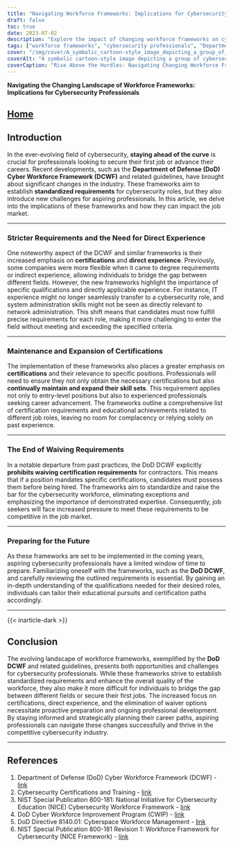 ```yaml
---
title: "Navigating Workforce Frameworks: Implications for Cybersecurity Pros"
draft: false
toc: true
date: 2023-07-02
description: "Explore the impact of changing workforce frameworks on cybersecurity professionals and the challenges they face in meeting new requirements."
tags: ["workforce frameworks", "cybersecurity professionals", "Department of Defense", "DoD Cyber Workforce Framework", "certifications", "job market", "professional development", "career paths", "cybersecurity industry", "direct experience", "standardized requirements", "waiver options", "qualifications", "evolving landscape", "DCWF", "framework implications", "changing requirements", "cybersecurity workforce", "career advancement", "workforce guidelines", "security certifications", "cybersecurity roles", "industry changes", "cybersecurity job market", "workforce challenges", "cybersecurity education", "skill set expansion", "cybersecurity workforce standards", "future cybersecurity professionals", "DoD DCWF preparation", "workforce enhancement"]
cover: "/img/cover/A_symbolic_cartoon-style_image_depicting_a_group_of_cyberse.png"
coverAlt: "A symbolic cartoon-style image depicting a group of cybersecurity professionals navigating a maze-like landscape with workforce frameworks as towering obstacles, while holding certificates and climbing ladders of professional development."
coverCaption: "Rise Above the Hurdles: Navigating Changing Workforce Frameworks."
---
```


**Navigating the Changing Landscape of Workforce Frameworks: Implications for Cybersecurity Professionals**

## [Home](/cyber-security-career-playbook-start/)

## Introduction

In the ever-evolving field of cybersecurity, **staying ahead of the curve** is crucial for professionals looking to secure their first job or advance their careers. Recent developments, such as the **Department of Defense (DoD) Cyber Workforce Framework (DCWF)** and related guidelines, have brought about significant changes in the industry. These frameworks aim to establish **standardized requirements** for cybersecurity roles, but they also introduce new challenges for aspiring professionals. In this article, we delve into the implications of these frameworks and how they can impact the job market.

______

### Stricter Requirements and the Need for Direct Experience

One noteworthy aspect of the DCWF and similar frameworks is their increased emphasis on **certifications** and **direct experience**. Previously, some companies were more flexible when it came to degree requirements or indirect experience, allowing individuals to bridge the gap between different fields. However, the new frameworks highlight the importance of specific qualifications and directly applicable experience. For instance, IT experience might no longer seamlessly transfer to a cybersecurity role, and system administration skills might not be seen as directly relevant to network administration. This shift means that candidates must now fulfill precise requirements for each role, making it more challenging to enter the field without meeting and exceeding the specified criteria.

______

### Maintenance and Expansion of Certifications

The implementation of these frameworks also places a greater emphasis on **certifications** and their relevance to specific positions. Professionals will need to ensure they not only obtain the necessary certifications but also **continually maintain and expand their skill sets**. This requirement applies not only to entry-level positions but also to experienced professionals seeking career advancement. The frameworks outline a comprehensive list of certification requirements and educational achievements related to different job roles, leaving no room for complacency or relying solely on past experience.

______

### The End of Waiving Requirements

In a notable departure from past practices, the DoD DCWF explicitly **prohibits waiving certification requirements** for contractors. This means that if a position mandates specific certifications, candidates must possess them before being hired. The frameworks aim to standardize and raise the bar for the cybersecurity workforce, eliminating exceptions and emphasizing the importance of demonstrated expertise. Consequently, job seekers will face increased pressure to meet these requirements to be competitive in the job market.

______

### Preparing for the Future

As these frameworks are set to be implemented in the coming years, aspiring cybersecurity professionals have a limited window of time to prepare. Familiarizing oneself with the frameworks, such as the **DoD DCWF**, and carefully reviewing the outlined requirements is essential. By gaining an in-depth understanding of the qualifications needed for their desired roles, individuals can tailor their educational pursuits and certification paths accordingly.

______
{{< inarticle-dark >}}
## Conclusion

The evolving landscape of workforce frameworks, exemplified by the **DoD DCWF** and related guidelines, presents both opportunities and challenges for cybersecurity professionals. While these frameworks strive to establish standardized requirements and enhance the overall quality of the workforce, they also make it more difficult for individuals to bridge the gap between different fields or secure their first jobs. The increased focus on certifications, direct experience, and the elimination of waiver options necessitate proactive preparation and ongoing professional development. By staying informed and strategically planning their career paths, aspiring professionals can navigate these changes successfully and thrive in the competitive cybersecurity industry.

______

## References

1. Department of Defense (DoD) Cyber Workforce Framework (DCWF) - [link](https://www.acq.osd.mil/cmmc/dod-cyber-workforce-framework.html)
2. Cybersecurity Certifications and Training - [link](https://www.comptia.org/certifications/security)
3. NIST Special Publication 800-181: National Initiative for Cybersecurity Education (NICE) Cybersecurity Workforce Framework - [link](https://nvlpubs.nist.gov/nistpubs/specialpublications/nist.sp.800-181.pdf)
4. DoD Cyber Workforce Improvement Program (CWIP) - [link](https://public.cyber.mil/wid/dcwf/)
5. DoD Directive 8140.01: Cyberspace Workforce Management - [link](https://dodcio.defense.gov/Portals/0/Documents/Library/DoDM-8140-03.pdf)
6. NIST Special Publication 800-181 Revision 1: Workforce Framework for Cybersecurity (NICE Framework) - [link](https://csrc.nist.gov/publications/detail/sp/800-181/rev-1/final)